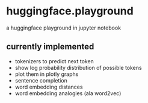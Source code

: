 # huggingface.playground
 a huggingface playground in jupyter notebook
## currently implemented
* tokenizers to predict next token
* show log probability distribution of possible tokens
* plot them in plotly graphs
* sentence completion
* word embedding distances
* word embedding analogies (ala word2vec)

